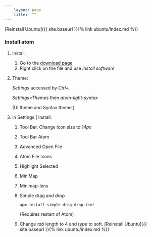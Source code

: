 ```yaml
---
    layout: page
    title:  ""
---
```

[Reinstall Ubuntu]({{ site.baseurl }}{% link ubuntu/index.md %})

### Install atom

1. Install.
    1. Go to the [download page](https://atom.io/)
    1. Right click on the file and use *Install software*

1. Theme:

    *Settings* accessed by *Ctrl+,*

    *Settings>Themes* then *atom-light-syntax*

    (UI theme and Syntax theme.)

1. In Settings \| Install:

    1. Tool Bar. Change icon size to *14px*

    1. Tool Bar Atom

    1. Advanced Open File

    1. Atom File Icons

    1. Highlight Selected

    1. MiniMap

    1. Minimap-lens

    1. Simple drag and drop
        ```console
        apm install simple-drag-drop-text
        ```
        (Requires restart of Atom)

    1. Change *tab* length to 4 and *type* to soft.
[Reinstall Ubuntu]({{ site.baseurl }}{% link ubuntu/index.md %})
